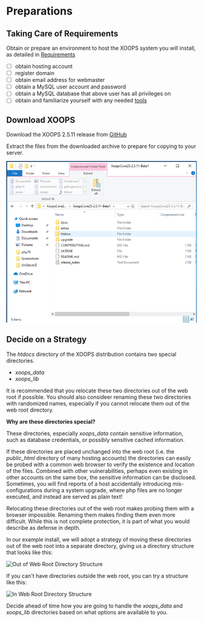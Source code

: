 # Preparations​

## Taking Care of Requirements

Obtain or prepare an environment to host the XOOPS system you will install, as detailed in [Requirements](https://github.com/xoops/xoops-2-5-9-install-upgrade/tree/7c186d5e1d7dc8beb4f01901d28db35cb75c1a89/en/book/requirements/README.php)

* [ ] obtain hosting account
* [ ] register domain
* [ ] obtain email address for webmaster
* [ ] obtain a MySQL user account and password
* [ ] obtain a MySQL database that above user has all privileges on
* [ ] obtain and familiarize yourself with any needed [tools](https://github.com/xoops/xoops-2-5-9-install-upgrade/tree/7c186d5e1d7dc8beb4f01901d28db35cb75c1a89/en/book/tools/README.php)

## Download XOOPS

Download the XOOPS 2.5.11 release from [GitHub](https://github.com/XOOPS/XoopsCore25/releases)

Extract the files from the downloaded archive to prepare for copying to your server.

![Working with XOOPS Zip](../../.gitbook/assets/zip-on-windows10.png)

## Decide on a Strategy

The _htdocs_ directory of the XOOPS distribution contains two special directories.

* _xoops\_data_
* _xoops\_lib_

It is recommended that you relocate these two directories out of the web root if possible. You should also consideer renaming these two directories with randomized names, especially if you cannot relocate them out of the web root directory.

**Why are these directories special?**

These directories, especially _xoops\_data_ contain sensitive information, such as database credentials, or possibly sensitive cached information.

If these directories are placed unchanged into the web root \(i.e. the _public\_html_ directory of many hosting accounts\) the directories can easily be probed with a common web browser to verify the existence and location of the files. Combined with other vulnerabilities, perhaps even existing in other accounts on the same box, the sensitive information can be disclosed. Sometimes, you will find reports of a host accidentally introducing mis-configurations during a system upgrade, where php files are no longer executed, and instead are served as plain text!

Relocating these directories out of the web root makes probing them with a browser impossible. Renaming them makes finding them even more difficult. While this is not complete protection, it is part of what you would describe as defense in depth.

In our example install, we will adopt a strategy of moving these directories out of the web root into a separate directory, giving us a directory structure that looks like this:

![Out of Web Root Directory Structure](../../.gitbook/assets/dir-structure-1.png)

If you can't have directories outside the web root, you can try a structure like this:

![In Web Root Directory Structure](../../.gitbook/assets/dir-structure-2.png)

Decide ahead of time how you are going to handle the _xoops\_data_ and _xoops\_lib_ directories based on what options are available to you.

